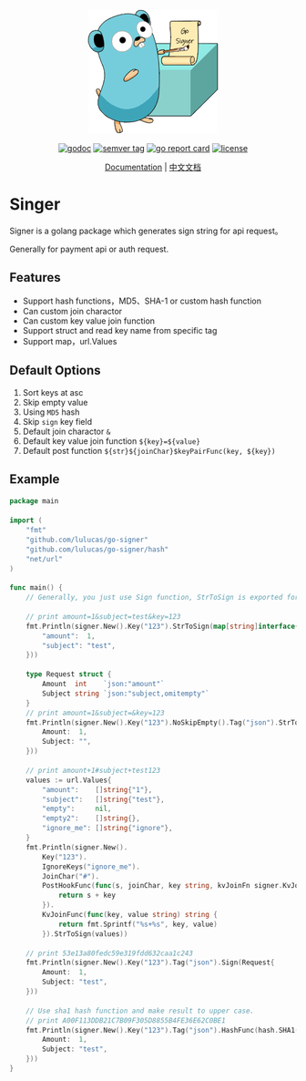 <p align="center">
    <img src="img/logo.png" alt="signer" title="signer" class="img-responsive" />
</p>

<p align="center">
    <a href="https://pkg.go.dev/github.com/lulucas/go-signer?tab=doc"><img src="https://img.shields.io/badge/go.dev-reference-007d9c?logo=go&logoColor=white" alt="godoc" title="godoc"/></a>
    <a href="https://github.com/lulucas/go-signer/releases"><img src="https://img.shields.io/github/v/tag/lulucas/go-signer" alt="semver tag" title="semver tag"/></a>
    <a href="https://goreportcard.com/report/github.com/lulucas/go-signer"><img src="https://goreportcard.com/badge/github.com/lulucas/go-signer" alt="go report card" title="go report card"/></a>
    <a href="https://github.com/lulucas/go-signer/blob/master/LICENSE"><img src="https://img.shields.io/github/license/lulucas/go-signer" alt="license" title="license"/></a>
</p>

<p align="center">
    <a href="./README.md">Documentation</a> | 
    <a href="./README_zhCN.md">中文文档</a>
</p>

# Singer

Signer is a golang package which generates sign string for api request。

Generally for payment api or auth request.

## Features

- Support hash functions，MD5、SHA-1 or custom hash function
- Can custom join charactor
- Can custom key value join function
- Support struct and read key name from specific tag
- Support map，url.Values

## Default Options

1. Sort keys at asc
1. Skip empty value
1. Using `MD5` hash
1. Skip `sign` key field
1. Default join charactor `&`
1. Default key value join function `${key}=${value}`
1. Default post function `${str}${joinChar}$keyPairFunc(key, ${key})`

## Example

```go
package main

import (
	"fmt"
	"github.com/lulucas/go-signer"
	"github.com/lulucas/go-signer/hash"
	"net/url"
)

func main() {
	// Generally, you just use Sign function, StrToSign is exported for easy debugging.

	// print amount=1&subject=test&key=123
	fmt.Println(signer.New().Key("123").StrToSign(map[string]interface{}{
		"amount":  1,
		"subject": "test",
	}))

	type Request struct {
		Amount  int    `json:"amount"`
		Subject string `json:"subject,omitempty"`
	}
	// print amount=1&subject=&key=123
	fmt.Println(signer.New().Key("123").NoSkipEmpty().Tag("json").StrToSign(Request{
		Amount:  1,
		Subject: "",
	}))

	// print amount+1#subject+test123
	values := url.Values{
		"amount":    []string{"1"},
		"subject":   []string{"test"},
		"empty":     nil,
		"empty2":    []string{},
		"ignore_me": []string{"ignore"},
	}
	fmt.Println(signer.New().
		Key("123").
		IgnoreKeys("ignore_me").
		JoinChar("#").
		PostHookFunc(func(s, joinChar, key string, kvJoinFn signer.KvJoinFn) string {
			return s + key
		}).
		KvJoinFunc(func(key, value string) string {
			return fmt.Sprintf("%s+%s", key, value)
		}).StrToSign(values))

	// print 53e13a80fedc59e319fdd632caa1c243
	fmt.Println(signer.New().Key("123").Tag("json").Sign(Request{
		Amount:  1,
		Subject: "test",
	}))

	// Use sha1 hash function and make result to upper case.
	// print A00F113DDB21C7B09F305D8855B4FE36E62C0BE1
	fmt.Println(signer.New().Key("123").Tag("json").HashFunc(hash.SHA1(true)).Sign(Request{
		Amount:  1,
		Subject: "test",
	}))
}
```